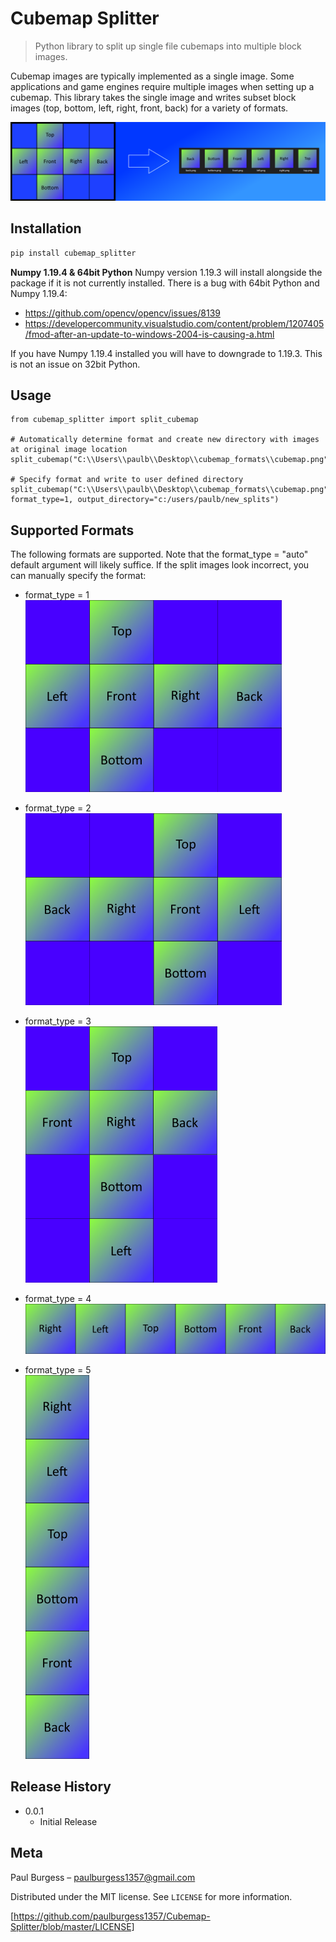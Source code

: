 # Cubemap Splitter

> Python library to split up single file cubemaps into multiple block images.

Cubemap images are typically implemented as a single image.  Some applications and game engines require multiple images when setting up a cubemap.  This library takes the single image and writes subset block images (top, bottom, left, right, front, back) for a variety of formats.

![](images/github_image_example.png)

## Installation

```sh
pip install cubemap_splitter
```
**Numpy 1.19.4 & 64bit Python**
Numpy version 1.19.3 will install alongside the package if it is not currently installed.  There is a bug with 64bit Python and Numpy 1.19.4:  
* https://github.com/opencv/opencv/issues/8139  
* https://developercommunity.visualstudio.com/content/problem/1207405/fmod-after-an-update-to-windows-2004-is-causing-a.html  
  
If you have Numpy 1.19.4 installed you will have to downgrade to 1.19.3.  This is not an issue on 32bit Python. 

## Usage

```
from cubemap_splitter import split_cubemap

# Automatically determine format and create new directory with images at original image location
split_cubemap("C:\\Users\\paulb\\Desktop\\cubemap_formats\\cubemap.png")

# Specify format and write to user defined directory
split_cubemap("C:\\Users\\paulb\\Desktop\\cubemap_formats\\cubemap.png", format_type=1, output_directory="c:/users/paulb/new_splits")

```

## Supported Formats
The following formats are supported.  Note that the format_type = "auto" default argument will likely suffice.  If the split images look incorrect, you can manually specify the format:

* format_type = 1  
![](images/format_type_1.png)  
  
  
* format_type = 2  
![](images/format_type_2.png)  
  
  
* format_type = 3  
![](images/format_type_3.png)  
  
* format_type = 4  
![](images/format_type_4.png)  
  
* format_type = 5    
![](images/format_type_5.png)  


## Release History

* 0.0.1
    * Initial Release

## Meta

Paul Burgess – paulburgess1357@gmail.com

Distributed under the MIT license. See ``LICENSE`` for more information.

[https://github.com/paulburgess1357/Cubemap-Splitter/blob/master/LICENSE]
